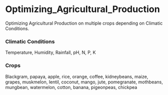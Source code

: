 # Optimizing_Agricultural_Production 
Optimizing Agricultural Production on multiple crops depending on Climatic Conditions.
 
### Climatic Conditions 
Temperature, Humidity, Rainfall, pH, N, P, K

### Crops
Blackgram, papaya, apple, rice, orange, coffee, kidneybeans, maize, grapes, muskmelon, lentil, coconut, mango, jute, pomegranate, mothbeans, mungbean, watermelon, cotton, banana, pigeonpeas, chickpea
